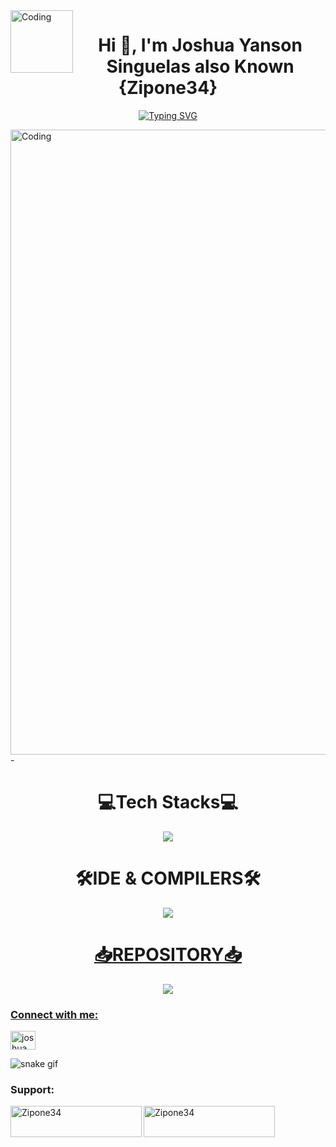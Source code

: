 
<img align="left" alt="Coding" width="100" src="https://i.pinimg.com/originals/49/66/2a/49662a3676890bc79ea9732220f26bf7.gif">
<h1 align="center">Hi 👋, I'm Joshua Yanson Singuelas also Known {Zipone34}</h1>

<p align="center">
<a href="https://git.io/typing-svg"><img src="https://readme-typing-svg.demolab.com?font=Fira+Code&weight=600&size=25&pause=1000&color=16F70C&random=false&width=435&lines=Student++Programmer%2FDeveloper" alt="Typing SVG" /></a>
</p>

<img align="center" alt="Coding" width="1000" src="https://media.tenor.com/qV9QZcasa-QAAAAd/welcome.gif">
- <h1 align="center">💻Tech Stacks💻</h1>
<p align="center">
  <a href="https://skillicons.dev">
    <img src="https://skillicons.dev/icons?i=js,html,css,java,figma,react,kali,bootstrap,sass,tailwind,ts,vue,php,nodejs,angular,mysql,vite" />
  </a>
</p>
<h1 align="center">🛠️IDE & COMPILERS🛠️</h1>
<p align="center">
  <a href="https://skillicons.dev">
    <img src="https://skillicons.dev/icons?i=eclipse,visualstudio,vscode"/>
</p>
<h1 align="center">📥REPOSITORY📥</h1>
<p align="center">
  <a href="https://skillicons.dev">
    <img src="https://skillicons.dev/icons?i=git,github"/>
</p>

<h3 align="left">Connect with me:</h3>
<p align="left">
<a href="https://fb.com/joshua yanson singuelas" target="blank"><img align="center" src="https://raw.githubusercontent.com/rahuldkjain/github-profile-readme-generator/master/src/images/icons/Social/facebook.svg" alt="joshua yanson singuelas" height="30" width="40" /></a>
</p>

![snake gif](https://github.com/YOUR_USERNAME/YOUR_USERNAME/blob/output/github-contribution-grid-snake.gif)



<h3 align="left">Support:</h3>
<p><a href="https://www.buymeacoffee.com/Zipone34"> <img align="left" src="https://cdn.buymeacoffee.com/buttons/v2/default-yellow.png" height="50" width="210" alt="Zipone34" /></a><a href="https://ko-fi.com/Zipone34"> <img align="left" src="https://cdn.ko-fi.com/cdn/kofi3.png?v=3" height="50" width="210" alt="Zipone34" /></a></p><br><br>

